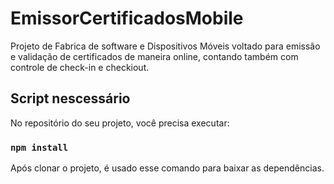# EmissorCertificadosMobile
Projeto de Fabrica de software e Dispositivos Móveis voltado para emissão e validação de certificados de maneira online, contando também com controle de check-in e checkiout.

## Script nescessário

No repositório do seu projeto, você precisa executar:

### `npm install`

Após clonar o projeto, é usado esse comando para baixar as dependências.